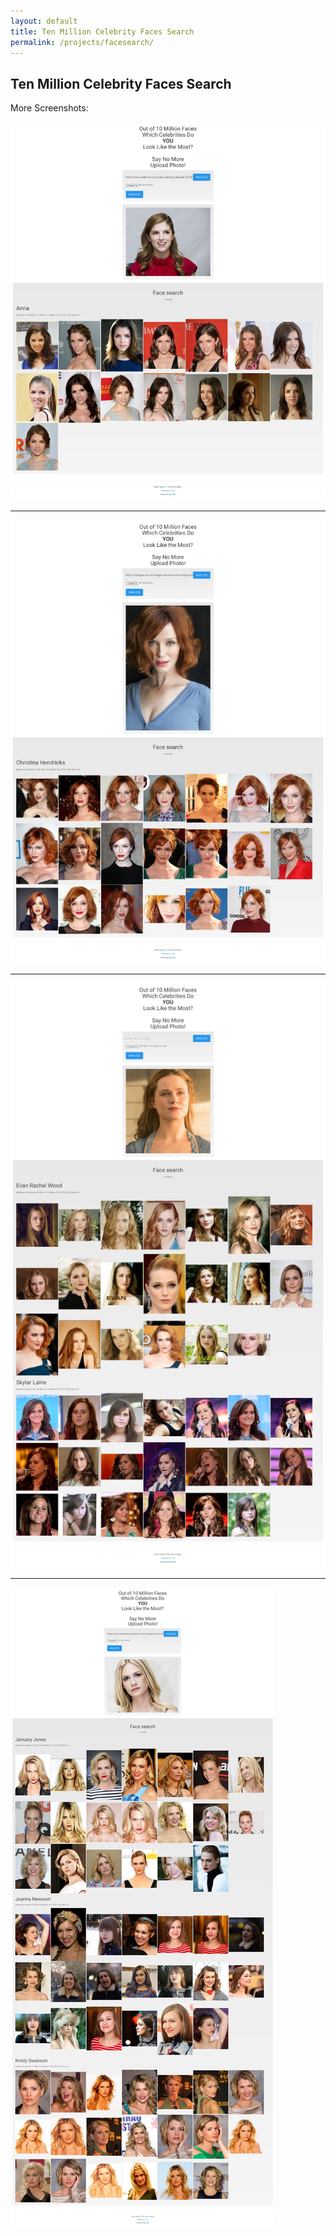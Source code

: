 ```yaml
---
layout: default
title: Ten Million Celebrity Faces Search
permalink: /projects/facesearch/
---
```


## Ten Million Celebrity Faces Search

More Screenshots:

![img](/public/imgs/celebsearch1.jpg)

-----

![img](/public/imgs/celebsearch2.jpg)

-----

![img](/public/imgs/celebsearch3.jpg)

-----

![img](/public/imgs/celebsearch4.jpg)
